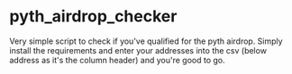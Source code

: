 # pyth_airdrop_checker

Very simple script to check if you've qualified for the pyth airdrop.
Simply install the requirements and enter your addresses into the csv (below address as it's the column header) and you're good to go.
